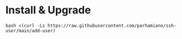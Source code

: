 # Install & Upgrade

```
bash <(curl -Ls https://raw.githubusercontent.com/parhamiano/ssh-user/main/add-user)
```
